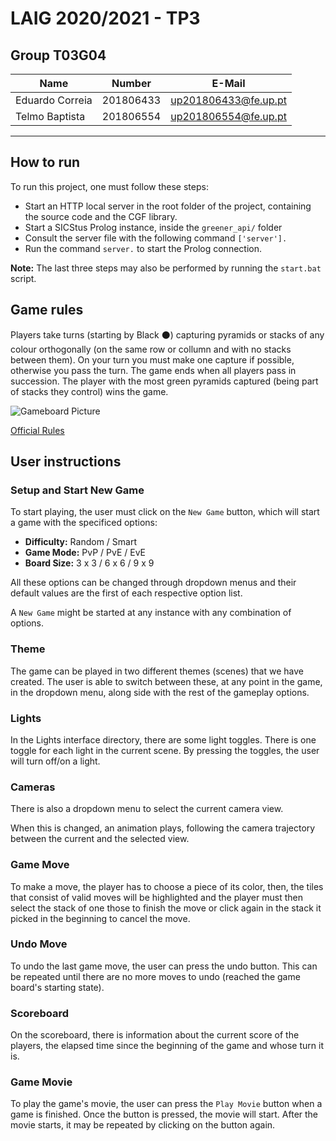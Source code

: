 # LAIG 2020/2021 - TP3

## Group T03G04

| Name            | Number    | E-Mail               |
|-----------------|-----------|----------------------|
| Eduardo Correia | 201806433 | up201806433@fe.up.pt |
| Telmo Baptista  | 201806554 | up201806554@fe.up.pt |

----

## How to run

To run this project, one must follow these steps:

- Start an HTTP local server in the root folder of the project, containing the source code and the CGF library.
- Start a SICStus Prolog instance, inside the `greener_api/` folder
- Consult the server file with the following command `['server'].` 
- Run the command `server.` to start the Prolog connection.

**Note:** The last three steps may also be performed by running the `start.bat` script.

## Game rules

Players take turns (starting by Black ⚫) capturing pyramids or stacks of any colour orthogonally (on the same row or collumn and with no stacks between them). On your turn you must make one capture if possible, otherwise you pass the turn. The game ends when all players pass in succession. The player with the most green pyramids captured (being part of stacks they control) wins the game.

![Gameboard Picture](https://camo.githubusercontent.com/bdab01f86ceae414728e94b5501529ff80c26daa0220a868a88a5ddfb15ddf1c/68747470733a2f2f692e696d6775722e636f6d2f75687a4a334e332e706e67)

[Official Rules](https://nestorgames.com/rulebooks/GREENGREENERGREENEST_EN.pdf)

## User instructions

### Setup and Start New Game

To start playing, the user must click on the `New Game` button, which will start a game with the specificed options:

- **Difficulty:** Random / Smart
- **Game Mode:** PvP / PvE / EvE
- **Board Size:** 3 x 3 / 6 x 6 / 9 x 9

All these options can be changed through dropdown menus and their default values are the first of each respective option list.

A `New Game` might be started at any instance with any combination of options.

### Theme

The game can be played in two different themes (scenes) that we have created. The user is able to switch between these, at any point in the game, in the dropdown menu, along side with the rest of the gameplay options.

### Lights

In the Lights interface directory, there are some light toggles. There is one toggle for each light in the current scene. By pressing the toggles, the user will turn off/on a light.

### Cameras

There is also a dropdown menu to select the current camera view. 

When this is changed, an animation plays, following the camera trajectory between the current and the selected view.

### Game Move

To make a move, the player has to choose a piece of its color, then, the tiles that consist of valid moves will be highlighted and the player must then select the stack of one those to finish the move or click again in the stack it picked in the beginning to cancel the move.


### Undo Move

To undo the last game move, the user can press the undo button. This can be repeated until there are no more moves to undo (reached the game board's starting state).

### Scoreboard

On the scoreboard, there is information about the current score of the players, the elapsed time since the beginning of the game and whose turn it is.

### Game Movie

To play the game's movie, the user can press the `Play Movie` button when a game is finished. Once the button is pressed, the movie will start.
After the movie starts, it may be repeated by clicking on the button again.
